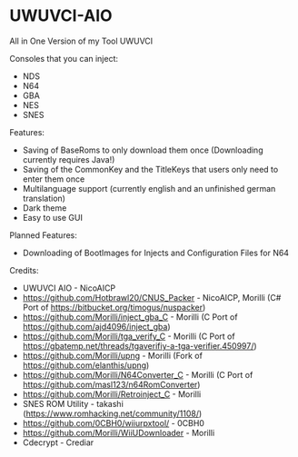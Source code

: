 # UWUVCI-AIO

All in One Version of my Tool UWUVCI

Consoles that you can inject:
* NDS
* N64
* GBA
* NES
* SNES

Features:
* Saving of BaseRoms to only download them once (Downloading currently requires Java!)
* Saving of the CommonKey and the TitleKeys that users only need to enter them once
* Multilanguage support (currently english and an unfinished german translation)
* Dark theme
* Easy to use GUI

Planned Features:
* Downloading of BootImages for Injects and Configuration Files for N64


Credits:

* UWUVCI AIO - NicoAICP
* https://github.com/Hotbrawl20/CNUS_Packer - NicoAICP, Morilli (C# Port of https://bitbucket.org/timogus/nuspacker)
* https://github.com/Morilli/inject_gba_C - Morilli (C Port of https://github.com/ajd4096/inject_gba)
* https://github.com/Morilli/tga_verify_C - Morilli (C Port of https://gbatemp.net/threads/tgaverifiy-a-tga-verifier.450997/)
* https://github.com/Morilli/upng - Morilli (Fork of https://github.com/elanthis/upng)
* https://github.com/Morilli/N64Converter_C - Morilli (C Port of https://github.com/masl123/n64RomConverter)
* https://github.com/Morilli/Retroinject_C - Morilli
* SNES ROM Utility - takashi (https://www.romhacking.net/community/1108/)
* https://github.com/0CBH0/wiiurpxtool/ - 0CBH0
* https://github.com/Morilli/WiiUDownloader - Morilli
* Cdecrypt - Crediar
